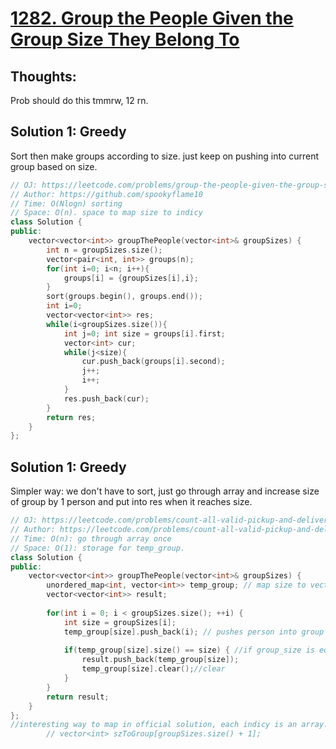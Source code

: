 # [1282. Group the People Given the Group Size They Belong To](https://leetcode.com/problems/group-the-people-given-the-group-size-they-belong-to/description/?envType=daily-question&envId=2023-09-11)

## Thoughts:
Prob should do this tmmrw, 12 rn.
## Solution 1: Greedy
Sort then make groups according to size. just keep on pushing into current group based on size.
```cpp
// OJ: https://leetcode.com/problems/group-the-people-given-the-group-size-they-belong-to/description/?envType=daily-question&envId=2023-09-11
// Author: https://github.com/spookyflame10
// Time: O(Nlogn) sorting
// Space: O(n). space to map size to indicy
class Solution {
public:
    vector<vector<int>> groupThePeople(vector<int>& groupSizes) {
        int n = groupSizes.size();
        vector<pair<int, int>> groups(n);
        for(int i=0; i<n; i++){
            groups[i] = {groupSizes[i],i};
        }
        sort(groups.begin(), groups.end());
        int i=0;
        vector<vector<int>> res;
        while(i<groupSizes.size()){
            int j=0; int size = groups[i].first;
            vector<int> cur;
            while(j<size){
                cur.push_back(groups[i].second);
                j++;
                i++;
            }
            res.push_back(cur);
        }
        return res;
    }
};
```
## Solution 1: Greedy
Simpler way: we don't have to sort, just go through array and increase size of group by 1 person and put into res when it reaches size.
```cpp
// OJ: https://leetcode.com/problems/count-all-valid-pickup-and-delivery-options/description/?envType=daily-question&envId=2023-09-10
// Author: https://leetcode.com/problems/count-all-valid-pickup-and-delivery-options/solutions/516968/java-c-python-easy-and-concise/?envType=daily-question&envId=2023-09-10
// Time: O(n): go through array once
// Space: O(1): storage for temp_group. 
class Solution {
public:
    vector<vector<int>> groupThePeople(vector<int>& groupSizes) {
        unordered_map<int, vector<int>> temp_group; // map size to vector of people
        vector<vector<int>> result;
        
        for(int i = 0; i < groupSizes.size(); ++i) {
            int size = groupSizes[i];
            temp_group[size].push_back(i); // pushes person into group size
            
            if(temp_group[size].size() == size) { //if group_size is equal to size
                result.push_back(temp_group[size]);
                temp_group[size].clear();//clear
            }
        }
        return result;
    }
};
//interesting way to map in official solution, each indicy is an array.:         // A map from group size to the list of indices that are there in the group.
        // vector<int> szToGroup[groupSizes.size() + 1];
```